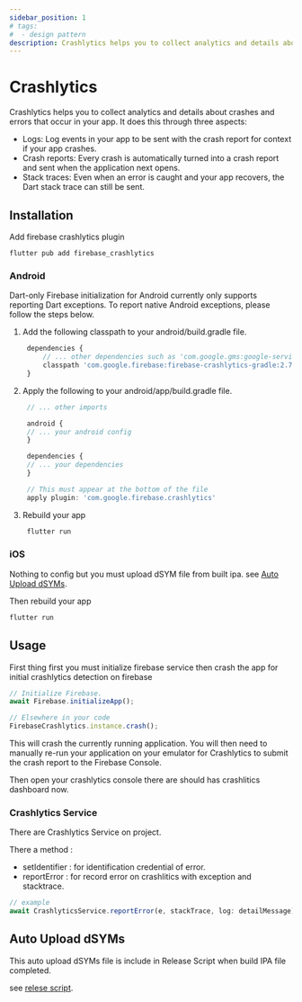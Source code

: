 ```yaml
---
sidebar_position: 1
# tags: 
#  - design pattern
description: Crashlytics helps you to collect analytics and details about crashes and errors that occur in your app. It does this through three aspects there are [Logs]  Log events in your app to be sent with the crash report for context if your app crashes, [Crash] reports Every crash is automatically turned into a crash report and sent when the application next opens and [Stack traces]  Even when an error is caught and your app recovers, the Dart stack trace can still be sent.
---
```


# Crashlytics

Crashlytics helps you to collect analytics and details about crashes and errors that occur in your app. It does this through three aspects:

- Logs: Log events in your app to be sent with the crash report for context if your app crashes.
- Crash reports: Every crash is automatically turned into a crash report and sent when the application next opens.
- Stack traces: Even when an error is caught and your app recovers, the Dart stack trace can still be sent.

## Installation
Add firebase crashlytics plugin 

```shell
flutter pub add firebase_crashlytics
```

### Android
Dart-only Firebase initialization for Android currently only supports reporting Dart exceptions. To report native Android exceptions, please follow the steps below.

1. Add the following classpath to your android/build.gradle file.
   
   ```js title=android/build.gradle
    dependencies {
        // ... other dependencies such as 'com.google.gms:google-services'
        classpath 'com.google.firebase:firebase-crashlytics-gradle:2.7.1'
    }
   ```

2. Apply the following to your android/app/build.gradle file.

   ```js title=android/app/build.gradle
    // ... other imports

    android {
    // ... your android config
    }

    dependencies {
    // ... your dependencies
    }

    // This must appear at the bottom of the file
    apply plugin: 'com.google.firebase.crashlytics'
   ```

3. Rebuild your app
   
   ```js
    flutter run
   ```

### iOS
Nothing to config but you must upload dSYM file from built ipa. see [Auto Upload dSYMs](#auto-upload-dsyms).

Then rebuild your app
   
```js
flutter run
```


## Usage 
First thing first you must initialize firebase service then crash the app for initial crashlytics detection on firebase

```js
// Initialize Firebase.
await Firebase.initializeApp();

// Elsewhere in your code
FirebaseCrashlytics.instance.crash();
```

This will crash the currently running application. You will then need to manually re-run your application on your emulator for Crashlytics to submit the crash report to the Firebase Console.

Then open your crashlytics console there are should has crashlitics dashboard now.

### Crashlytics Service
There are Crashlytics Service on project.

There a method :
- setIdentifier : for identification credential of error.
- reportError : for record error on crashlitics with exception and stacktrace.

```js
// example
await CrashlyticsService.reportError(e, stackTrace, log: detailMessage);
```

## Auto Upload dSYMs
This auto upload dSYMs file is include in Release Script when build IPA file completed.

see [relese script](/docs/repository/git-bash).

